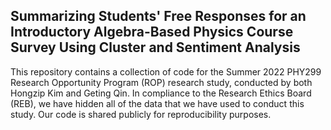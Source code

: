## Summarizing Students' Free Responses for an Introductory Algebra-Based Physics Course Survey Using Cluster and Sentiment Analysis
This repository contains a collection of code for the Summer 2022 PHY299 Research Opportunity Program (ROP) research study, conducted by both Hongzip Kim and Geting Qin.
In compliance to the Research Ethics Board (REB), we have hidden all of the data that we have used to conduct this study. Our code is shared publicly for reproducibility purposes.
